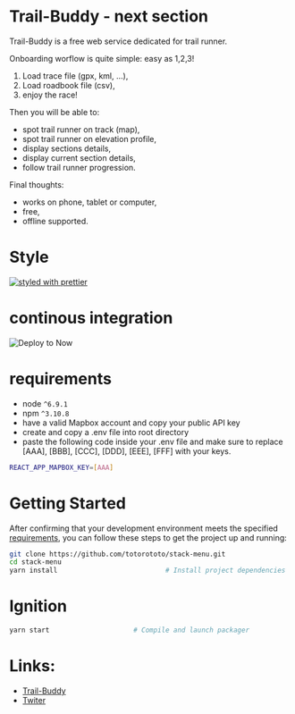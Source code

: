 # Trail-Buddy - next section

Trail-Buddy is a free web service dedicated for trail runner.

Onboarding worflow is quite simple: easy as 1,2,3! 

1. Load trace file (gpx, kml, ...),
2. Load roadbook file (csv),
3. enjoy the race!

Then you will be able to:

   - spot trail runner on track (map),
   - spot trail runner on elevation profile,    
   - display sections details, 
   - display current section details,
   - follow trail runner progression.
  
Final thoughts:

   - works on phone, tablet or computer,
   - free,
   - offline supported.
  
   
 # Style

[![styled with prettier](https://img.shields.io/badge/styled_with-prettier-ff69b4.svg)](https://github.com/prettier/prettier)


# continous integration
![Deploy to Now](https://badgen.net/badge/%E2%96%B2%20Deploy%20to%20Now/$%20now%20totorototo%2Fstack-menu/black)


# requirements

* node `^6.9.1`
* npm `^3.10.8`
* have a valid Mapbox account and copy your public API key
* create and copy a .env file into root directory
* paste the following code inside your .env file and make sure to replace [AAA], [BBB], [CCC], [DDD], [EEE], [FFF] with your keys.

```bash
REACT_APP_MAPBOX_KEY=[AAA]
```


# Getting Started

After confirming that your development environment meets the specified [requirements](#requirements), you can follow these steps to get the project up and running:

```bash
git clone https://github.com/totorototo/stack-menu.git
cd stack-menu
yarn install                           # Install project dependencies
```

# Ignition

```bash
yarn start                     # Compile and launch packager
```

# Links:

   - [Trail-Buddy](https://stack-menu.now.sh/)
   - [Twiter](https://twitter.com/LLogicielle)
